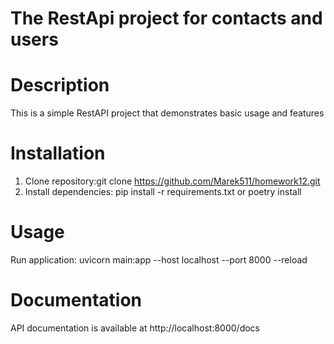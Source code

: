 # The RestApi project for contacts and users

# Description

This is a simple RestAPI project that demonstrates basic usage and features

# Installation

1. Clone repository:git clone https://github.com/Marek511/homework12.git
2. Install dependencies: pip install -r requirements.txt or poetry install

# Usage

Run application: uvicorn main:app --host localhost --port 8000 --reload

# Documentation

API documentation is available at http://localhost:8000/docs
